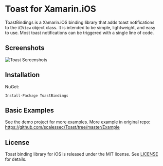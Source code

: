 # Toast for Xamarin.iOS

ToastBindings is a Xamarin.iOS binding library that adds toast notifications to the `UIView` object class. It is intended to be simple, lightweight, and easy to use. Most toast notifications can be triggered with a single line of code.

## Screenshots

![Toast Screenshots](https://github.com/scalessec/Toast/raw/master/toast_screenshots.jpg)

## Installation

NuGet:

```
Install-Package ToastBindings
```

## Basic Examples

See the demo project for more examples. More example in original repo: https://github.com/scalessec/Toast/tree/master/Example

## License

Toast binding library for iOS is released under the MIT license. See [LICENSE](LICENSE) for details.

